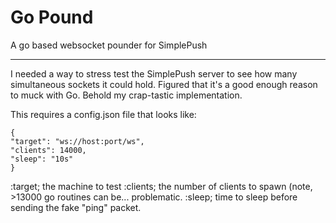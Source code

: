 # Go Pound

A go based websocket pounder for SimplePush

---

I needed a way to stress test the SimplePush server to see how many
simultaneous sockets it could hold. Figured that it's a good enough
reason to muck with Go. Behold my crap-tastic implementation.

This requires a config.json file that looks like:

    {
    "target": "ws://host:port/ws",
    "clients": 14000,
    "sleep": "10s"
    }

:target; the machine to test
:clients; the number of clients to spawn (note, >13000 go routines can be... problematic.
:sleep; time to sleep before sending the fake "ping" packet.

